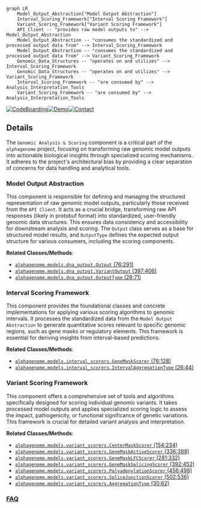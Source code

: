 ```mermaid
graph LR
    Model_Output_Abstraction["Model Output Abstraction"]
    Interval_Scoring_Framework["Interval Scoring Framework"]
    Variant_Scoring_Framework["Variant Scoring Framework"]
    API_Client -- "provides raw model outputs to" --> Model_Output_Abstraction
    Model_Output_Abstraction -- "consumes the standardized and processed output data from" --> Interval_Scoring_Framework
    Model_Output_Abstraction -- "consumes the standardized and processed output data from" --> Variant_Scoring_Framework
    Genomic_Data_Structures -- "operates on and utilizes" --> Interval_Scoring_Framework
    Genomic_Data_Structures -- "operates on and utilizes" --> Variant_Scoring_Framework
    Interval_Scoring_Framework -- "are consumed by" --> Analysis_Interpretation_Tools
    Variant_Scoring_Framework -- "are consumed by" --> Analysis_Interpretation_Tools
```

[![CodeBoarding](https://img.shields.io/badge/Generated%20by-CodeBoarding-9cf?style=flat-square)](https://github.com/CodeBoarding/GeneratedOnBoardings)[![Demo](https://img.shields.io/badge/Try%20our-Demo-blue?style=flat-square)](https://www.codeboarding.org/demo)[![Contact](https://img.shields.io/badge/Contact%20us%20-%20contact@codeboarding.org-lightgrey?style=flat-square)](mailto:contact@codeboarding.org)

## Details

The `Genomic Analysis & Scoring` component is a critical part of the `alphagenome` project, focusing on transforming raw genomic model outputs into actionable biological insights through specialized scoring mechanisms. It adheres to the project's architectural bias by providing a clear separation of concerns for data handling and analytical tools.

### Model Output Abstraction
This component is responsible for defining and managing the structured representation of raw genomic model outputs, particularly those received from the `API Client`. It acts as a crucial bridge, transforming raw API responses (likely in protobuf format) into standardized, user-friendly genomic data structures. This ensures data consistency and accessibility for downstream analysis and scoring. The `Output` class serves as a base for structured model results, and `OutputType` defines the expected output structure for various consumers, including the scoring components.


**Related Classes/Methods**:

- <a href="https://github.com/google-deepmind/alphagenome/blob/main/src/alphagenome/models/dna_output.py#L76-L291" target="_blank" rel="noopener noreferrer">`alphagenome.models.dna_output.Output` (76:291)</a>
- <a href="https://github.com/google-deepmind/alphagenome/blob/main/src/alphagenome/models/dna_output.py#L397-L406" target="_blank" rel="noopener noreferrer">`alphagenome.models.dna_output.VariantOutput` (397:406)</a>
- <a href="https://github.com/google-deepmind/alphagenome/blob/main/src/alphagenome/models/dna_output.py#L28-L71" target="_blank" rel="noopener noreferrer">`alphagenome.models.dna_output.OutputType` (28:71)</a>


### Interval Scoring Framework
This component provides the foundational classes and concrete implementations for applying various scoring algorithms to genomic intervals. It processes the standardized data from the `Model Output Abstraction` to generate quantitative scores relevant to specific genomic regions, such as gene masks or regulatory elements. This framework is essential for deriving insights from interval-based predictions.


**Related Classes/Methods**:

- <a href="https://github.com/google-deepmind/alphagenome/blob/main/src/alphagenome/models/interval_scorers.py#L76-L128" target="_blank" rel="noopener noreferrer">`alphagenome.models.interval_scorers.GeneMaskScorer` (76:128)</a>
- <a href="https://github.com/google-deepmind/alphagenome/blob/main/src/alphagenome/models/interval_scorers.py#L26-L44" target="_blank" rel="noopener noreferrer">`alphagenome.models.interval_scorers.IntervalAggregationType` (26:44)</a>


### Variant Scoring Framework
This component offers a comprehensive set of tools and algorithms specifically designed for scoring individual genomic variants. It takes processed model outputs and applies specialized scoring logic to assess the impact, pathogenicity, or functional significance of genetic variations. This framework is crucial for detailed variant analysis and interpretation.


**Related Classes/Methods**:

- <a href="https://github.com/google-deepmind/alphagenome/blob/main/src/alphagenome/models/variant_scorers.py#L154-L234" target="_blank" rel="noopener noreferrer">`alphagenome.models.variant_scorers.CenterMaskScorer` (154:234)</a>
- <a href="https://github.com/google-deepmind/alphagenome/blob/main/src/alphagenome/models/variant_scorers.py#L336-L388" target="_blank" rel="noopener noreferrer">`alphagenome.models.variant_scorers.GeneMaskActiveScorer` (336:388)</a>
- <a href="https://github.com/google-deepmind/alphagenome/blob/main/src/alphagenome/models/variant_scorers.py#L281-L332" target="_blank" rel="noopener noreferrer">`alphagenome.models.variant_scorers.GeneMaskLFCScorer` (281:332)</a>
- <a href="https://github.com/google-deepmind/alphagenome/blob/main/src/alphagenome/models/variant_scorers.py#L392-L452" target="_blank" rel="noopener noreferrer">`alphagenome.models.variant_scorers.GeneMaskSplicingScorer` (392:452)</a>
- <a href="https://github.com/google-deepmind/alphagenome/blob/main/src/alphagenome/models/variant_scorers.py#L456-L498" target="_blank" rel="noopener noreferrer">`alphagenome.models.variant_scorers.PolyadenylationScorer` (456:498)</a>
- <a href="https://github.com/google-deepmind/alphagenome/blob/main/src/alphagenome/models/variant_scorers.py#L502-L536" target="_blank" rel="noopener noreferrer">`alphagenome.models.variant_scorers.SpliceJunctionScorer` (502:536)</a>
- <a href="https://github.com/google-deepmind/alphagenome/blob/main/src/alphagenome/models/variant_scorers.py#L30-L62" target="_blank" rel="noopener noreferrer">`alphagenome.models.variant_scorers.AggregationType` (30:62)</a>




### [FAQ](https://github.com/CodeBoarding/GeneratedOnBoardings/tree/main?tab=readme-ov-file#faq)
